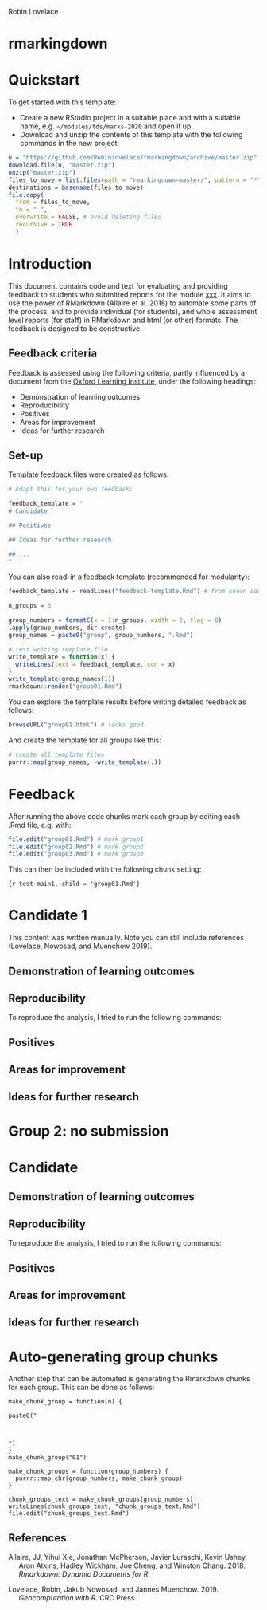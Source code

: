 Robin Lovelace

# rmarkingdown

# Quickstart

To get started with this template:

  - Create a new RStudio project in a suitable place and with a suitable
    name, e.g. `~/modules/tds/marks-2020` and open it up.
  - Download and unzip the contents of this template with the following
    commands in the new project:

<!-- end list -->

``` r
u = "https://github.com/Robinlovelace/rmarkingdown/archive/master.zip"
download.file(u, "master.zip")
unzip("master.zip")
files_to_move = list.files(path = "rmarkingdown-master/", pattern = "*", full.names = TRUE)
destinations = basename(files_to_move)
file.copy(
  from = files_to_move,
  to = ".",
  overwrite = FALSE, # avoid deleting files
  recursive = TRUE
  )
```

# Introduction

This document contains code and text for evaluating and providing
feedback to students who submitted reports for the module
[xxx](web-link). It aims to use the power of RMarkdown (Allaire et al.
2018) to automate some parts of the process, and to provide individual
(for students), and whole assessment level reports (for staff) in
RMarkdown and html (or other) formats. The feedback is designed to be
constructive.

## Feedback criteria

Feedback is assessed using the following criteria, partly influenced by
a document from the [Oxford Learning
Institute](https://www.learning.ox.ac.uk/media/global/wwwadminoxacuk/localsites/oxfordlearninginstitute/documents/overview/rsv/Guidelines_for_giving_and_receiving_feedback.pdf),
under the following headings:

  - Demonstration of learning outcomes
  - Reproducibility
  - Positives
  - Areas for improvement
  - Ideas for further research

<!-- ## Learning outcomes -->

<!-- Note: these are example learning outcomes -->

<!-- Reference will be made to the following learning outcomes. -->

<!-- Knowledge: -->

<!--     understand the principles underlying base and grid graphics -->

<!--     understand how toolkits build on grid graphics are structured -->

<!--     understand the choices involved in the effective use of colours and glyphs -->

<!--     understand the motivations underlying the choices made in visualization in R programming -->

<!--     use this understanding in customising graphical outputs -->

<!-- Skills: -->

<!--     assign correct descriptions to visualization techniques used in scripts and functions encountered in simple workflows -->

<!--     define new visualization templates for workflow output -->

<!-- General competence: -->

<!--     handle the graphical output of R functions with greater confidence -->

<!--     customise the graphical output of R functions to meet specific needs -->

## Set-up

Template feedback files were created as follows:

``` r
# Adapt this for your own feedback:

feedback_template = "
# Candidate

## Positives

## Ideas for further research

## ...
"
```

You can also read-in a feedback template (recommended for modularity):

``` r
feedback_template = readLines("feedback-template.Rmd") # from known source

n_groups = 3

group_numbers = formatC(x = 1:n_groups, width = 2, flag = 0)
lapply(group_numbers, dir.create)
group_names = paste0("group", group_numbers, ".Rmd")

# test writing template file
write_template = function(x) {
  writeLines(text = feedback_template, con = x)
}
write_template(group_names[1])
rmarkdown::render("group01.Rmd")
```

You can explore the template results before writing detailed feedback as
follows:

``` r
browseURL("group01.html") # looks good
```

And create the template for all groups like this:

``` r
# create all template files
purrr::map(group_names, ~write_template(.))
```

# Feedback

After running the above code chunks mark each group by editing each .Rmd
file, e.g. with:

``` r
file.edit("group01.Rmd") # mark group1
file.edit("group02.Rmd") # mark group2
file.edit("group03.Rmd") # mark group3
```

This can then be included with the following chunk setting:

    {r test-main1, child = 'group01.Rmd'}

# Candidate 1

This content was written manually. Note you can still include references
(Lovelace, Nowosad, and Muenchow 2019).

## Demonstration of learning outcomes

## Reproducibility

To reproduce the analysis, I tried to run the following commands:

## Positives

## Areas for improvement

## Ideas for further research

# Group 2: no submission

# Candidate

## Demonstration of learning outcomes

## Reproducibility

To reproduce the analysis, I tried to run the following commands:

## Positives

## Areas for improvement

## Ideas for further research

# Auto-generating group chunks

Another step that can be automated is generating the Rmarkdown chunks
for each group. This can be done as follows:

    make_chunk_group = function(n) {
    
    paste0("
    
    
    
    ")
    }
    make_chunk_group("01")
    
    make_chunk_groups = function(group_numbers) {
      purrr::map_chr(group_numbers, make_chunk_group)
    }
    
    chunk_groups_text = make_chunk_groups(group_numbers)
    writeLines(chunk_groups_text, "chunk_groups_text.Rmd")
    file.edit("chunk_groups_text.Rmd")

## References

<div id="refs" class="references hanging-indent">

<div id="ref-R-rmarkdown">

Allaire, JJ, Yihui Xie, Jonathan McPherson, Javier Luraschi, Kevin
Ushey, Aron Atkins, Hadley Wickham, Joe Cheng, and Winston Chang. 2018.
*Rmarkdown: Dynamic Documents for R*.

</div>

<div id="ref-lovelace_geocomputation_2019">

Lovelace, Robin, Jakub Nowosad, and Jannes Muenchow. 2019.
*Geocomputation with R*. CRC Press.

</div>

</div>
